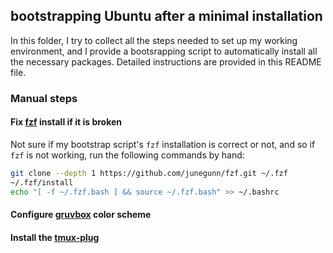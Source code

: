 ## bootstrapping Ubuntu after a minimal installation

In this folder, I try to collect all the steps needed to set up my working environment, and I provide a bootsrapping script to automatically install all the necessary packages. Detailed instructions are provided in this README file.

### Manual steps

#### Fix  [fzf](https://github.com/junegunn/fzf) install if it is broken

Not sure if my bootstrap script's `fzf` installation is correct or not, and so if `fzf` is not working, run the following commands by hand:

```bash
git clone --depth 1 https://github.com/junegunn/fzf.git ~/.fzf
~/.fzf/install
echo "[ -f ~/.fzf.bash ] && source ~/.fzf.bash" >> ~/.bashrc
```

#### Configure [gruvbox](https://github.com/morhetz/gruvbox) color scheme



#### Install the [tmux-plug](https://github.com/tmux-plugins/tpm)

